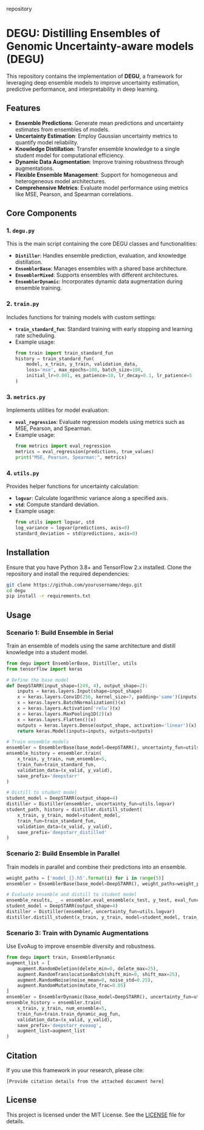  repository


# DEGU: Distilling Ensembles of Genomic Uncertainty-aware models (DEGU)

This repository contains the implementation of **DEGU**, a framework for leveraging deep ensemble models to improve uncertainty estimation, predictive performance, and interpretability in deep learning. 

## Features
- **Ensemble Predictions**: Generate mean predictions and uncertainty estimates from ensembles of models.
- **Uncertainty Estimation**: Employ Gaussian uncertainty metrics to quantify model reliability.
- **Knowledge Distillation**: Transfer ensemble knowledge to a single student model for computational efficiency.
- **Dynamic Data Augmentation**: Improve training robustness through augmentations.
- **Flexible Ensemble Management**: Support for homogeneous and heterogeneous model architectures.
- **Comprehensive Metrics**: Evaluate model performance using metrics like MSE, Pearson, and Spearman correlations.

## Core Components
### 1. `degu.py`
This is the main script containing the core DEGU classes and functionalities:
- **`Distiller`**: Handles ensemble prediction, evaluation, and knowledge distillation.
- **`EnsemblerBase`**: Manages ensembles with a shared base architecture.
- **`EnsemblerMixed`**: Supports ensembles with different architectures.
- **`EnsemblerDynamic`**: Incorporates dynamic data augmentation during ensemble training.

### 2. `train.py`
Includes functions for training models with custom settings:
- **`train_standard_fun`**: Standard training with early stopping and learning rate scheduling.
- Example usage:
    ```python
    from train import train_standard_fun
    history = train_standard_fun(
        model, x_train, y_train, validation_data, 
        loss='mse', max_epochs=100, batch_size=100, 
        initial_lr=0.001, es_patience=10, lr_decay=0.1, lr_patience=5
    )
    ```

### 3. `metrics.py`
Implements utilities for model evaluation:
- **`eval_regression`**: Evaluate regression models using metrics such as MSE, Pearson, and Spearman.
- Example usage:
    ```python
    from metrics import eval_regression
    metrics = eval_regression(predictions, true_values)
    print("MSE, Pearson, Spearman:", metrics)
    ```

### 4. `utils.py`
Provides helper functions for uncertainty calculation:
- **`logvar`**: Calculate logarithmic variance along a specified axis.
- **`std`**: Compute standard deviation.
- Example usage:
    ```python
    from utils import logvar, std
    log_variance = logvar(predictions, axis=0)
    standard_deviation = std(predictions, axis=0)
    ```

## Installation
Ensure that you have Python 3.8+ and TensorFlow 2.x installed. Clone the repository and install the required dependencies:

```bash
git clone https://github.com/yourusername/degu.git
cd degu
pip install -r requirements.txt
```

## Usage

### Scenario 1: Build Ensemble in Serial
Train an ensemble of models using the same architecture and distill knowledge into a student model.

```python
from degu import EnsemblerBase, Distiller, utils
from tensorflow import keras

# Define the base model
def DeepSTARR(input_shape=(249, 4), output_shape=2):
    inputs = keras.layers.Input(shape=input_shape)
    x = keras.layers.Conv1D(256, kernel_size=7, padding='same')(inputs)
    x = keras.layers.BatchNormalization()(x)
    x = keras.layers.Activation('relu')(x)
    x = keras.layers.MaxPooling1D(2)(x)
    x = keras.layers.Flatten()(x)
    outputs = keras.layers.Dense(output_shape, activation='linear')(x)
    return keras.Model(inputs=inputs, outputs=outputs)

# Train ensemble models
ensembler = EnsemblerBase(base_model=DeepSTARR(), uncertainty_fun=utils.logvar)
ensemble_history = ensembler.train(
    x_train, y_train, num_ensemble=5, 
    train_fun=train_standard_fun, 
    validation_data=(x_valid, y_valid), 
    save_prefix='deepstarr'
)

# Distill to student model
student_model = DeepSTARR(output_shape=4)
distiller = Distiller(ensembler, uncertainty_fun=utils.logvar)
student_path, history = distiller.distill_student(
    x_train, y_train, model=student_model, 
    train_fun=train_standard_fun, 
    validation_data=(x_valid, y_valid), 
    save_prefix='deepstarr_distilled'
)
```

### Scenario 2: Build Ensemble in Parallel
Train models in parallel and combine their predictions into an ensemble.

```python
weight_paths = ['model_{}.h5'.format(i) for i in range(5)]
ensembler = EnsemblerBase(base_model=DeepSTARR(), weight_paths=weight_paths, uncertainty_fun=utils.logvar)

# Evaluate ensemble and distill to student model
ensemble_results, _ = ensembler.eval_ensemble(x_test, y_test, eval_function)
student_model = DeepSTARR(output_shape=4)
distiller = Distiller(ensembler, uncertainty_fun=utils.logvar)
distiller.distill_student(x_train, y_train, model=student_model, train_fun=train_standard_fun)
```

### Scenario 3: Train with Dynamic Augmentations
Use EvoAug to improve ensemble diversity and robustness.

```python
from degu import train, EnsemblerDynamic
augment_list = [
    augment.RandomDeletion(delete_min=0, delete_max=25),
    augment.RandomTranslocationBatch(shift_min=0, shift_max=25),
    augment.RandomNoise(noise_mean=0, noise_std=0.25),
    augment.RandomMutation(mutate_frac=0.05)
]
ensembler = EnsemblerDynamic(base_model=DeepSTARR(), uncertainty_fun=utils.logvar)
ensemble_history = ensembler.train(
    x_train, y_train, num_ensemble=5, 
    train_fun=train.train_dynamic_aug_fun, 
    validation_data=(x_valid, y_valid), 
    save_prefix='deepstarr_evoaug', 
    augment_list=augment_list
)


```

## Citation
If you use this framework in your research, please cite:

```plaintext
[Provide citation details from the attached document here]
```

## License
This project is licensed under the MIT License. See the [LICENSE](LICENSE) file for details.

